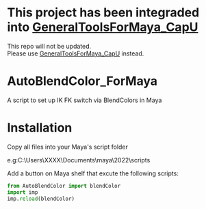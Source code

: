 # This project has been integraded into [GeneralToolsForMaya_CapU](https://github.com/xht8723/GeneralToolsForMaya_CapU)
This repo will not be updated.  
Please use [GeneralToolsForMaya_CapU](https://github.com/xht8723/GeneralToolsForMaya_CapU) instead.

# AutoBlendColor_ForMaya
A script to set up IK FK switch via BlendColors in Maya

# Installation
Copy all files into your Maya's script folder

e.g:C:\Users\XXXX\Documents\maya\2022\scripts

Add a button on Maya shelf that excute the following scripts:

```python
from AutoBlendColor import blendColor
import imp
imp.reload(blendColor)
